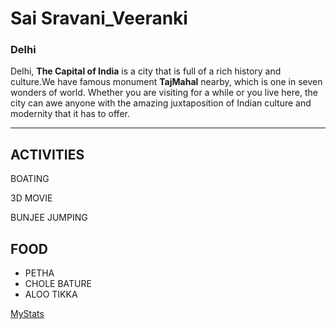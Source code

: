 # Sai Sravani_Veeranki
### Delhi

Delhi, **The Capital of India** is a city that is full of a rich history and culture.We have famous monument **TajMahal** nearby, which is one in seven wonders of world. Whether you are visiting for a while or you live here, the city can awe anyone with the amazing juxtaposition of Indian culture and modernity that it has to offer.

---
## ACTIVITIES
BOATING

3D MOVIE

BUNJEE JUMPING

## FOOD 
- PETHA 
- CHOLE BATURE
- ALOO TIKKA

[MyStats](MyStats.md)
